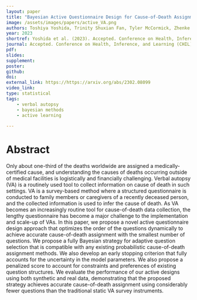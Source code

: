 ```yaml
---
layout: paper
title: "Bayesian Active Questionnaire Design for Cause-of-Death Assignment Using Verbal Autopsies"
image: /assets/images/papers/active_VA.png
authors: Toshiya Yoshida, Trinity Shuxian Fan, Tyler McCormick, Zhenke Wu, Zehang Richard Li
year: 2023
shortref: Yoshida et al. (2023). Accepted. Conference on Health, Inference, and Learning (CHIL)
journal: Accepted. Conference on Health, Inference, and Learning (CHIL)
pdf: 
slides: 
supplement:
poster: 
github: 
doi: 
external_link: https://https://arxiv.org/abs/2302.08099
video_link: 
type: statistical
tags:
    - verbal autopsy
    - bayesian methods
    - active learning
 
---
```



# Abstract

Only about one-third of the deaths worldwide are assigned a medically-certified cause, and understanding the causes of deaths occurring outside of medical facilities is logistically and financially challenging. Verbal autopsy (VA) is a routinely used tool to collect information on cause of death in such settings. VA is a survey-based method where a structured questionnaire is conducted to family members or caregivers of a recently deceased person, and the collected information is used to infer the cause of death. As VA becomes an increasingly routine tool for cause-of-death data collection, the lengthy questionnaire has become a major challenge to the implementation and scale-up of VAs. In this paper, we propose a novel active questionnaire design approach that optimizes the order of the questions dynamically to achieve accurate cause-of-death assignment with the smallest number of questions. We propose a fully Bayesian strategy for adaptive question selection that is compatible with any existing probabilistic cause-of-death assignment methods. We also develop an early stopping criterion that fully accounts for the uncertainty in the model parameters. We also propose a penalized score to account for constraints and preferences of existing question structures. We evaluate the performance of our active designs using both synthetic and real data, demonstrating that the proposed strategy achieves accurate cause-of-death assignment using considerably fewer questions than the traditional static VA survey instruments.